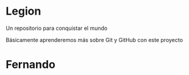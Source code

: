 # Legion

Un repositorio para conquistar el mundo

Básicamente aprenderemos más sobre Git y GitHub con este proyecto

# Fernando
